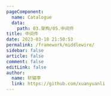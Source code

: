 ```yaml
---
pageComponent: 
  name: Catalogue
  data: 
    path: 03.架构/05.中间件
title: 中间件
date: 2023-03-18 21:50:53
permalink: /framework/middlewire/
sidebar: false
article: false
comment: false
editLink: false
author: 
  name: 轩辕李
  link: https://github.com/xuanyuanli
---
```

